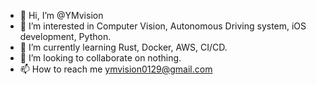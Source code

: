 - 👋 Hi, I’m @YMvision
- 👀 I’m interested in Computer Vision, Autonomous Driving system, iOS development, Python.
- 🌱 I’m currently learning Rust, Docker, AWS, CI/CD.
- 💞️ I’m looking to collaborate on nothing.
- 📫 How to reach me ymvision0129@gmail.com

<!---
YMvision/YMvision is a ✨ special ✨ repository because its `README.md` (this file) appears on your GitHub profile.
You can click the Preview link to take a look at your changes.
--->
